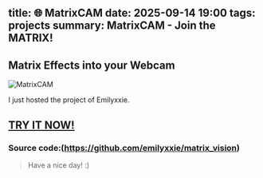 title: 🌐 MatrixCAM
date: 2025-09-14 19:00
tags: projects
summary: MatrixCAM - Join the MATRIX!
---
Matrix Effects into your Webcam
---
![MatrixCAM](/images/matrix.gif)

I just hosted the project of Emilyxxie.
## [TRY IT NOW!](/download/matrix.html)
### Source code:(https://github.com/emilyxxie/matrix_vision)

 > Have a nice day! :) 
